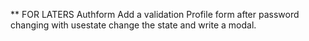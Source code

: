 


** FOR LATERS
Authform Add a validation 
Profile form after password changing with usestate change the state and write a modal.
